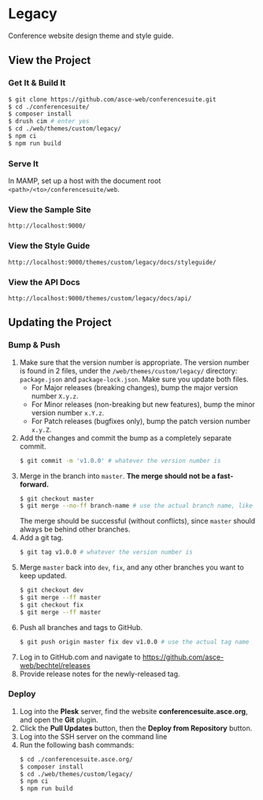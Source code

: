 # Legacy
Conference website design theme and style guide.


## View the Project

### Get It & Build It
```bash
$ git clone https://github.com/asce-web/conferencesuite.git
$ cd ./conferencesuite/
$ composer install
$ drush cim # enter yes
$ cd ./web/themes/custom/legacy/
$ npm ci
$ npm run build
```

### Serve It
In MAMP, set up a host with the document root `<path>/<to>/conferencesuite/web`.

### View the Sample Site
```
http://localhost:9000/
```

### View the Style Guide
```
http://localhost:9000/themes/custom/legacy/docs/styleguide/
```

### View the API Docs
```
http://localhost:9000/themes/custom/legacy/docs/api/
```


## Updating the Project

### Bump & Push
1. Make sure that the version number is appropriate.
	The version number is found in 2 files, under the `/web/themes/custom/legacy/` directory:
	`package.json` and `package-lock.json`. Make sure you update both files.
	- For Major releases (breaking changes), bump the major version number `X.y.z`.
	- For Minor releases (non-breaking but new features), bump the minor version number `x.Y.z`.
	- For Patch releases (bugfixes only), bump the patch version number `x.y.Z`.
2. Add the changes and commit the bump as a completely separate commit.
	```bash
	$ git commit -m 'v1.0.0' # whatever the version number is
	```
2. Merge in the branch into `master`. **The merge should not be a fast-forward.**
	```bash
	$ git checkout master
	$ git merge --no-ff branch-name # use the actual branch name, like `dev` or `fix`
	```
	The merge should be successful (without conflicts), since `master` should always be behind other branches.
3. Add a git tag.
	```bash
	$ git tag v1.0.0 # whatever the version number is
	```
4. Merge `master` back into `dev`, `fix`, and any other branches you want to keep updated.
	```bash
	$ git checkout dev
	$ git merge --ff master
	$ git checkout fix
	$ git merge --ff master
	```
5. Push all branches and tags to GitHub.
	```bash
	$ git push origin master fix dev v1.0.0 # use the actual tag name
	```
6. Log in to GitHub.com and navigate to https://github.com/asce-web/bechtel/releases
7. Provide release notes for the newly-released tag.

### Deploy
1. Log into the **Plesk** server, find the website **conferencesuite.asce.org**, and open the **Git** plugin.
2. Click the **Pull Updates** button, then the **Deploy from Repository** button.
3. Log into the SSH server on the command line
4. Run the following bash commands:
	```bash
	$ cd ./conferencesuite.asce.org/
	$ composer install
	$ cd ./web/themes/custom/legacy/
	$ npm ci
	$ npm run build
	```
